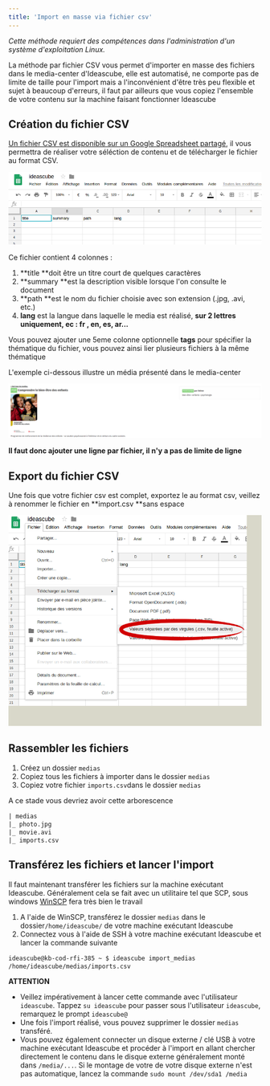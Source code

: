 ```yaml
---
title: 'Import en masse via fichier csv'
---
```


_Cette méthode requiert des compétences dans l'administration d'un système d'exploitation Linux._

La méthode par fichier CSV vous permet d'importer en masse des fichiers dans le media-center d'Ideascube, elle est automatisé, ne comporte pas de limite de taille pour l'import mais a l'inconvénient d'être très peu flexible et sujet à beaucoup d'erreurs, il faut par ailleurs que vous copiez l'ensemble de votre contenu sur la machine faisant fonctionner Ideascube

## Création du fichier CSV

[Un fichier CSV est disponible sur un Google Spreadsheet partagé](https://docs.google.com/spreadsheets/d/1G9DqmYVnWkHVZBjcT-OjIRyAffx2sWSekoPf6uGYUPk/edit#gid=0), il vous permettra de réaliser votre séléction de contenu et de télécharger le fichier au format CSV.

![](1.png)

Ce fichier contient 4 colonnes :

1. **title **doit être un titre court de quelques caractères
2. **summary **est la description visible lorsque l'on consulte le document
3. **path **est le nom du fichier choisie avec son extension \(.jpg, .avi, etc.\)
4. **lang** est la langue dans laquelle le media est réalisé, **sur 2 lettres uniquement, ec : fr , en, es, ar...**

Vous pouvez ajouter une 5eme colonne optionnelle **tags** pour spécifier la thématique du fichier, vous pouvez ainsi lier plusieurs fichiers à la même thématique

L'exemple ci-dessous illustre un média présenté dans le media-center

![](2.png)

**Il faut donc ajouter une ligne par fichier, il n'y a pas de limite de ligne**

## Export du fichier CSV

Une fois que votre fichier csv est complet, exportez le au format csv, veillez à renommer le fichier en **import.csv **sans espace

![](3.png)

## Rassembler les fichiers

1. Créez un dossier `medias` 
2. Copiez tous les fichiers à importer dans le dossier `medias`
3. Copiez votre fichier `imports.csv`dans le dossier `medias`

A ce stade vous devriez avoir cette arborescence

```
| medias
|_ photo.jpg
|_ movie.avi
|_ imports.csv
```

## Transférez les fichiers et lancer l'import

Il faut maintenant transférer les fichiers sur la machine exécutant Ideascube. Généralement cela se fait avec un utilitaire tel que SCP, sous windows [WinSCP](https://winscp.net/eng/download.php) fera très bien le travail

1. A l'aide de WinSCP, transférez le dossier `medias` dans le dossier`/home/ideascube/` de votre machine exécutant Ideascube
2. Connectez vous à l'aide de SSH à votre machine exécutant Ideascube et lancer la commande suivante 

```
ideascube@kb-cod-rfi-385 ~ $ ideascube import_medias /home/ideascube/medias/imports.csv
```

**ATTENTION**

* Veillez impérativement à lancer cette commande avec l'utilisateur `ideascube`. Tappez `su ideascube` pour passer sous l'utilisateur `ideascube`, remarquez le prompt  `ideascube@`
* Une fois l'import réalisé, vous pouvez supprimer le dossier `medias` transféré.
* Vous pouvez également connecter un disque externe / clé USB à votre machine exécutant Ideascube et procéder à l'import en allant chercher directement le contenu dans le disque externe généralement monté dans `/media/...`.
Si le montage de votre de votre disque externe n'est pas automatique, lancez la commande `sudo mount /dev/sda1 /media`



